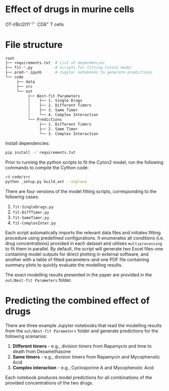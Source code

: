 # Effect of drugs in murine cells

OT-I/Bcl2l11$^{-/-}$ CD8$^+$ T cells

# File structure

```bash
root
├── requirements.txt  # List of dependencies
├── fit-*.py          # Scripts for fitting Cyton2 model
├── pred-*.ipynb      # Jupyter notebooks to generate predictions
└── code
     ├── data
     ├── src
     └── out
          ├── Best-fit Parameters
          │    ├── 1. Single Drugs
          │    ├── 2. Different Timers
          │    ├── 3. Same Timer
          │    └── 4. Complex Interaction
          └── Predictions
               ├── 1. Different Timers
               ├── 2. Same Timer
               └── 3. Complex Interaction
```

Install dependencies:

```bash
pip install -r requirements.txt
```

Prior to running the python scripts to fit the Cyton2 model, run the following commands to compile the Cython code:

```bash
cd code/src
python _setup.py build_ext --inplace
```

There are four versions of the model fitting scripts, corresponding to the following cases:

1. `fit-SingleDrugs.py`
2. `fit-DiffTimer.py`
3. `fit-SameTimer.py`
4. `fit-ComplexInter.py`

Each script automatically imports the relevant data files and initiates fitting procedure using predefined configurations. It enumerates all conditions (i.e. drug concentrations) provided in each dataset and utilises `multiprocessing` to fit them in parallel. By default, the script will generate two Excel files-one containing model outputs for direct plotting in external software, and another with a table of fitted parameters-and one PDF file containing summary plots to quickly evaluate the modelling results.

The exact modelling results presented in the paper are provided in the `out/Best-fit Parameters` folder.

# Predicting the combined effect of drugs

There are three example Jupyter notebooks that read the modelling results from the `out/Best-fit Parameters` folder and generate predictions for the following scenarios: 

1. **Different timers** - e.g., division timers from Rapamycin and time to death from Dexamethasone
2. **Same timers** - e.g., division timers from Rapamycin and Mycophenolic Acid
3. **Complex interaction** - e.g., Cyclosporine A and Mycophenolic Acid

Each notebook produces model predictions for all combinations of the provided concentrations of the two drugs.
